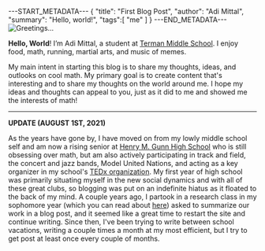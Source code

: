 ---START_METADATA---
{
  "title": "First Blog Post",
  "author": "Adi Mittal",
  "summary": "Hello, world!",
  "tags":[
    "me"
  ]
}
---END_METADATA---
![Greetings...](/img/wildExponential.png)

__Hello, World__! I’m Adi Mittal, a student at [Terman Middle School](http://terman.pausd.org). I enjoy food, math, running, martial arts, and music of memes.

My main intent in starting this blog is to share my thoughts, ideas, and outlooks on cool math. My primary goal is to create content that's interesting and to share my thoughts on the world around me. I hope my ideas and thoughts can appeal to you, just as it did to me and showed me the interests of math!

----------

**UPDATE (AUGUST 1ST, 2021)**

As the years have gone by, I have moved on from my lowly middle school self and am now a rising senior at [Henry M. Gunn High School](https://gunn.pausd.org/) who is still obsessing over math, but am also actively participating in track and field, the concert and jazz bands, Model United Nations, and acting as a key organizer in my school's [TEDx organization](https://tedxgunnhighschool.com/). My first year of high school was primarily situating myself in the new social dynamics and with all of these great clubs, so blogging was put on an indefinite hiatus as it floated to the back of my mind. A couple years ago, I partook in a research class in my sophomore year (which you can read about [here](http://xperimex.com/blog/absenteeism/)) asked to summarize our work in a blog post, and it seemed like a great time to restart the site and continue writing. Since then, I've been trying to write between school vacations, writing a couple times a month at my most efficient, but I try to get post at least once every couple of months.